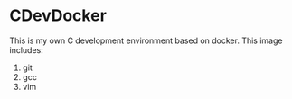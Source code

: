 # CDevDocker
This is my own C development environment based on docker.
This image includes:
1. git
2. gcc
3. vim
